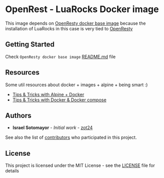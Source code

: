 # OpenRest - LuaRocks Docker image

This image depends on [OpenResty docker base image](https://github.com/zot24/openresty) because the installation of LuaRocks in this case is very tied to [OpenResty](https://openresty.org/)

## Getting Started

Check `OpenResty docker base image` [README.md](https://github.com/zot24/openresty/blob/master/README.md) file

## Resources

Some util resources about docker + images + alpine + being smart :)

* [Tips & Tricks with Alpine + Docker](http://blog.zot24.com/tips-tricks-with-alpine-docker/)
* [Tips & Tricks with Docker & Docker compose](http://blog.zot24.com/tips-tricks-docker/)

## Authors

* **Israel Sotomayor** - *Initial work* - [zot24](https://github.com/zot24)

See also the list of [contributors](https://github.com/zot24/openresty/contributors) who participated in this project.

## License

This project is licensed under the MIT License - see the [LICENSE](LICENSE) file for details
